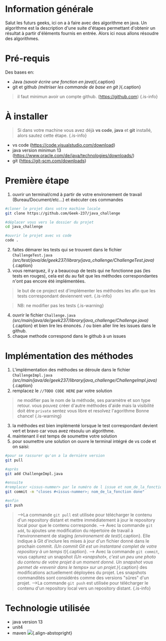 # Information générale
Salut les futurs geeks, ici on a à faire avec des algorithme en java.
Un algorithme est la description d'une suite d'étapes permettant d'obtenir un résultat à partir d'éléments fournis en entrée.  Alors ici nous allons résoudre des algorithmes.


# Pré-requis
Des bases en:
* Java *(savoir écrire une fonction en java)*{.caption}
* git et github *(métriser les commande de base en git )*{.caption}
> il faut minimun avoir un compte github. (https://github.com)
{.is-info}


# À installer
> Si dans votre machine vous avez déjà **vs code**, **java** et **git** installé, alors sautez cette étape. 
{.is-info}
* vs code (https://code.visualstudio.com/download)
* java version minimun 13 (https://www.oracle.com/de/java/technologies/downloads/)
* git (https://git-scm.com/downloads)


# Première étape
1. ouvrir un terminal/cmd à partir de  votre environement de travail (Bureau/Document/etc...) et éxécuter ces commandes
```bash
#cloner le projet dans votre machine locale
git clone https://github.com/Geek-237/java_challenge

#déplacer vous vers le dossier du projet
cd java_challenge

#ouvrir le projet avec vs code
code .
```
2. faites démarer les tests qui se trouvent dans le fichier `ChallengeTest.java` *(src/test/java/de/geek237/library/java_challenge/ChallengeTest.java)*{.caption}
3. vous remarquez, il y a beaucoup de tests qui ne fonctionne pas (les tests en rouges), cela est du au fait que les méthodes correspondantes n'ont pas encore été implémentées.
> le but de ce project est d'implémenter les méthodes les afin que les tests correspondant deviennent vert.
{.is-info}

> NB: ne modifier pas les tests
{.is-warning}

4. ouvrir le fichier `Challenge.java` *(src/main/java/de/geek237/library/java_challenge/Challenge.java)*{.caption} et bien lire les énoncés. / ou bien aller lire les issues dans le github. 
5. chaque methode correspond dans le github à un issues 


# Implémentation des méthodes
1. L'implémentation des méthodes se déroule dans le fichier `ChallengeImpl.java`  *(src/main/java/de/geek237/library/java_challenge/ChallengeImpl.java)*{.caption}
2. remplacez le `//TODO CODE HERE` par votre solution
> ne modifier pas le nom de la méthode, ses paramètre et son type retour.
> vous pouvez créer d'autre méthodes d'aide mais la visibilité doit ètre `private`
> sentez vous libre et resolvez l'agorithme
> Bonne chance!
{.is-warning}
3. la méthodes est bien implémenté lorsque le test correspondant devient  vert et bravo car vous avez résoulu un algorithme.
4. maintenant il est temps de soumettre votre solution
5. pour soumettre une solution on ouvre le terminal intégré de vs code et on saisi:
```bash
#pour se rassurer qu'on a la dernière version
git pull

#après 
git add ChallengeImpl.java

#ensuite
#remplacer <issus-nummer> par le numéro de l issue et nom_de_la_fonction par le nom de l'algorithme
git commit -m "closes #<issus-nummer>; nom_de_la_fonction done"

#enfin 
git push
```

>  -->La commande `git pull` est utilisée pour télécharger le contenu d'un repository distant et mettre immédiatement à jour le repository local pour que le contenu corresponde.
> --> Avec la commande `git add`, tu ajoutes une modification du répertoire de travail à l'environnement de staging *(environement de test)*{.caption}. Elle indique à Git d'inclure les mises à jour d'un fichier donné dans le prochain commit. *(Un commit Git est un instantané complet de votre repository à un temps t)*{.caption}.
> --> Avec la commande `git commit`, vous capturez un snapshot *(Un «snapshot», c'est un peu une photo du contenu de votre projet à un moment donné. Un snapshot vous permet de «revenir dans le temps» sur un projet.)*{.caption} des modifications actuellement déployées du projet. Les snapshots commandités sont considérés comme des versions "sûres" d'un projet. 
> -->La commande `git push` est utilisée pour télécharger le contenu d'un repository local vers un repository distant.
{.is-info}

# Technologie utilisée
* java version 13
* unit4
* maven
![](https://a.icons8.com/ajlQdsfa/FZhYWV/svg.svg){.align-abstopright}




